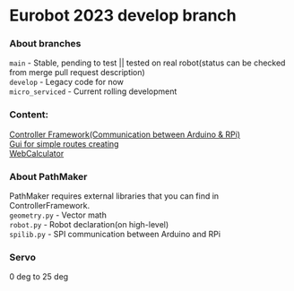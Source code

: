 # Eurobot 2023 develop branch
### About branches
`main` - Stable, pending to test || tested on real robot(status can be checked from merge pull request description)</br>
`develop` - Legacy code for now </br>
`micro_serviced` - Current rolling development
### Content:
[Controller Framework(Communication between Arduino & RPi)](/ControllerFramework) </br>
[Gui for simple routes creating](/PathMaker) </br>
[WebCalculator](https://ret7020.github.io/EurobotCalculator/)
### About PathMaker
PathMaker requires external libraries that you can find in ControllerFramework. </br>
`geometry.py` - Vector math </br>
`robot.py` - Robot declaration(on high-level) </br>
`spilib.py` - SPI communication between Arduino and RPi

### Servo
0 deg to 25 deg

